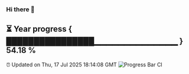 ### Hi there 👋
⏳ Year progress { ████████████████▁▁▁▁▁▁▁▁▁▁▁▁▁▁ } 54.18 %
---
⏰ Updated on Thu, 17 Jul 2025 18:14:08 GMT
![Progress Bar CI](https://github.com/Moyi321/Moyi321/workflows/Progress%20Bar%20CI/badge.svg)
